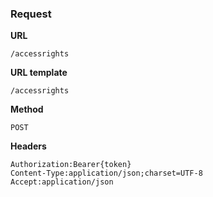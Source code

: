 ### Request

**URL**

`/accessrights`

**URL template**

`/accessrights`

**Method**

`POST`

**Headers**

`Authorization:Bearer{token}`  
`Content-Type:application/json;charset=UTF-8`  
`Accept:application/json`  

